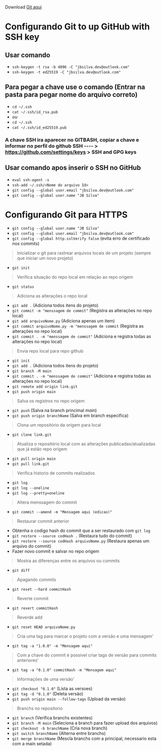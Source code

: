 Download [Git aqui](https://git-scm.com/downloads)
# Configurando Git to up GitHub with SSH key

## Usar comando 
- `ssh-keygen -t rsa -b 4096 -C "jbsilva.dev@outlook.com"`
- `ssh-keygen -t ed25519 -C "jbsilva.dev@outlook.com"`
## Para pegar a chave use o comando (Entrar na pasta para pegar nome do arquivo correto)
- `cd ~/.ssh`
- `cat ~/.ssh/id_rsa.pub`
- *ou*
- `cd ~/.ssh`
- `cat ~/.ssh/id_ed25519.pub`
### A chave SSH ira aparecer no GITBASH, copiar a chave e informar no perfil do github SSH ---- > https://github.com/settings/keys > SSH and GPG keys

## Usar comando apos inserir o SSH no GitHub
- `eval ssh-agent -s`
- `ssh-add ~/.ssh/<Nome do arquivo Id>`
- `git config --global user.email "jbsilva.dev@outlook.com"`
- `git config --global user.name "JB Silva"`

# Configurando Git para HTTPS
- `git config --global user.name "JB Silva"`
- `git config --global user.email "jbsilva.dev@outlook.com"`
- `git config --global http.sslVerify false` (evita erro de certificado nos commits)

> Inicializar o git para rastrear arquivos locais de um projeto (sempre que iniciar um novo projeto)
- `git init`
> Verifica situação do repo local em relação ao repo origem
- `git status`
> Adiciona as alterações o repo local
- `git add .` (Adiciona todos itens do projeto)
- `git commit -m "menssagem de commit"` (Registra as alterações no repo local)
- `git add arquivoNome.py` (Adiciona apenas um item)
- `git commit arquivoNome.py -m "menssagem de commit` (Registra as alterações no repo local)
- `git commit . -m "menssagem de commit"` (Adiciona e registra todas as alterações no repo local)
> Envia repo local para repo github
- `git init`
- `git add .` (Adiciona todos itens do projeto)
- `git branch -M main`
- `git commit . -m "menssagem de commit"` (Adiciona e registra todas as alterações no repo local)
- `git remote add origin link.git`
- `git push origin main`
> Salva os registros no repo origem
- `git push` (Salva na branch princimal *main*)
- `git push origin branchName` (Salva em branch especifica)
> Clona um repositório da origem para local
- `git clone link.git`
> Atualiza o repositório local com as alterações publicadas/atualizadas que já estão repo origem
- `git pull origin main`
- `git pull link.git`
> Verifica historio de commits realizados
- `git log`
- `git log --oneline`
- `git log --pretty=oneline`
> Altera menssagem do commit
- `git commit --amend -m "Mensagem aqui (edicao)"`
> Restaurar commit anterior
- Obtenha o codigo hash do commit que a ser restaurado com `git log`
- `git restore --source codHash .` (Restaura tudo do commit)
- `git restore --source codHash arquivoNome.py` (Restaura apenas um arquivo do commit)
- Fazer novo commit e salvar no repo origem
> Mostra as diferenças entre os arquivos ou commits
- `git diff`
> Apagando commits
- `git reset --hard commitHash`
> Reverte commit
- `git revert commitHash`
> Reverde add
- `git reset HEAD arquivoNome.py`
> Cria uma tag para marcar o projeto com a versão e uma mensagem'
- `git tag -a "1.0.0" -m "Mensagem aqui"`
> Com a chave do commit é possível criar tags de versão para commits anteriores'
- `git tag -a "0.1.0" commitHash -m "Mensagem aqui"`
> Informações de uma versão'
- `git checkout "0.1.0"` (Lista as versoes)
- `git tag -d "0.1.0"` (Deleta versão)
- `git push origin main --follow-tags` (Upload da versão)
> Branchs no repositorio
- `git branch` (Verifica branchs existentes)
- `git branch -M main` (Seleciona a branch para fazer upload dos arquivos)
- `git checkout -b branchName` (Cria nova branch)
- `git switch branchName` (Alterna entre branchs)
- `git merge branchName` (Mescla branchs com a principal, necessario esta com a main setada)
